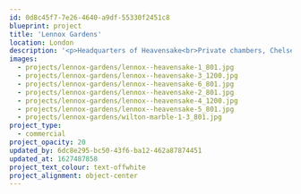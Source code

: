 ```yaml
---
id: 0d8c45f7-7e26-4640-a9df-55330f2451c8
blueprint: project
title: 'Lennox Gardens'
location: London
description: '<p>Headquarters of Heavensake<br>Private chambers, Chelsea, London<br>including reception, office and entertainment space<br>Photography: <a target="_blank" href="http://www.genevievelutkinstudio.com/">genevieve lutkin</a></p>'
images:
  - projects/lennox-gardens/lennox--heavensake-1_801.jpg
  - projects/lennox-gardens/lennox--heavensake-3_1200.jpg
  - projects/lennox-gardens/lennox--heavensake-6_801.jpg
  - projects/lennox-gardens/lennox--heavensake-2_801.jpg
  - projects/lennox-gardens/lennox--heavensake-4_1200.jpg
  - projects/lennox-gardens/lennox--heavensake-5_801.jpg
  - projects/lennox-gardens/wilton-marble-1-3_801.jpg
project_type:
  - commercial
project_opacity: 20
updated_by: 6dc8e295-bc50-43f6-ba12-462a87874451
updated_at: 1627487858
project_text_colour: text-offwhite
project_alignment: object-center
---
```

